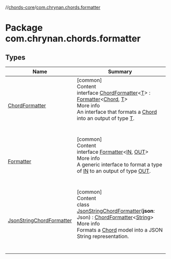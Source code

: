 //[chords-core](../../index.md)/[com.chrynan.chords.formatter](index.md)



# Package com.chrynan.chords.formatter  


## Types  
  
|  Name |  Summary | 
|---|---|
| <a name="com.chrynan.chords.formatter/ChordFormatter///PointingToDeclaration/"></a>[ChordFormatter](-chord-formatter/index.md)| <a name="com.chrynan.chords.formatter/ChordFormatter///PointingToDeclaration/"></a>[common]  <br>Content  <br>interface [ChordFormatter](-chord-formatter/index.md)<[T](-chord-formatter/index.md)> : [Formatter](-formatter/index.md)<[Chord](../com.chrynan.chords.model/-chord/index.md), [T](-chord-formatter/index.md)>   <br>More info  <br>An interface that formats a [Chord](../com.chrynan.chords.model/-chord/index.md) into an output of type [T](-chord-formatter/index.md).  <br><br><br>|
| <a name="com.chrynan.chords.formatter/Formatter///PointingToDeclaration/"></a>[Formatter](-formatter/index.md)| <a name="com.chrynan.chords.formatter/Formatter///PointingToDeclaration/"></a>[common]  <br>Content  <br>interface [Formatter](-formatter/index.md)<[IN](-formatter/index.md), [OUT](-formatter/index.md)>  <br>More info  <br>A generic interface to format a type of [IN](-formatter/index.md) to an output of type [OUT](-formatter/index.md).  <br><br><br>|
| <a name="com.chrynan.chords.formatter/JsonStringChordFormatter///PointingToDeclaration/"></a>[JsonStringChordFormatter](-json-string-chord-formatter/index.md)| <a name="com.chrynan.chords.formatter/JsonStringChordFormatter///PointingToDeclaration/"></a>[common]  <br>Content  <br>class [JsonStringChordFormatter](-json-string-chord-formatter/index.md)(**json**: Json) : [ChordFormatter](-chord-formatter/index.md)<[String](https://kotlinlang.org/api/latest/jvm/stdlib/kotlin/-string/index.html)>   <br>More info  <br>Formats a [Chord](../com.chrynan.chords.model/-chord/index.md) model into a JSON String representation.  <br><br><br>|

